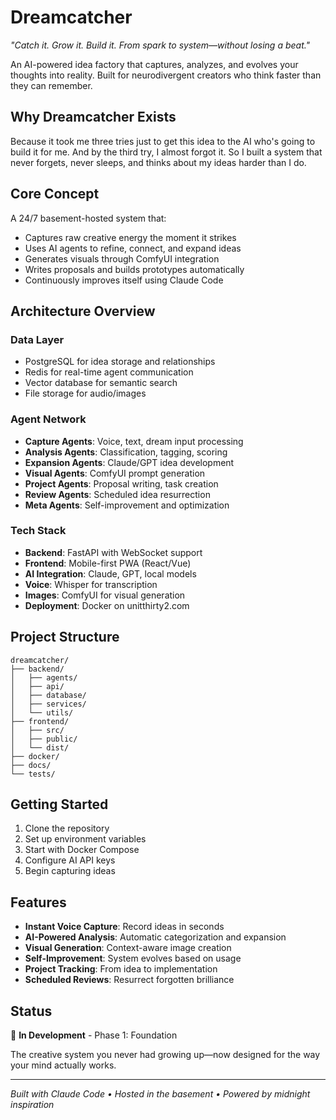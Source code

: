# Dreamcatcher

*"Catch it. Grow it. Build it. From spark to system—without losing a beat."*

An AI-powered idea factory that captures, analyzes, and evolves your thoughts into reality. Built for neurodivergent creators who think faster than they can remember.

## Why Dreamcatcher Exists

Because it took me three tries just to get this idea to the AI who's going to build it for me. And by the third try, I almost forgot it. So I built a system that never forgets, never sleeps, and thinks about my ideas harder than I do.

## Core Concept

A 24/7 basement-hosted system that:
- Captures raw creative energy the moment it strikes
- Uses AI agents to refine, connect, and expand ideas
- Generates visuals through ComfyUI integration
- Writes proposals and builds prototypes automatically
- Continuously improves itself using Claude Code

## Architecture Overview

### Data Layer
- PostgreSQL for idea storage and relationships
- Redis for real-time agent communication
- Vector database for semantic search
- File storage for audio/images

### Agent Network
- **Capture Agents**: Voice, text, dream input processing
- **Analysis Agents**: Classification, tagging, scoring
- **Expansion Agents**: Claude/GPT idea development
- **Visual Agents**: ComfyUI prompt generation
- **Project Agents**: Proposal writing, task creation
- **Review Agents**: Scheduled idea resurrection
- **Meta Agents**: Self-improvement and optimization

### Tech Stack
- **Backend**: FastAPI with WebSocket support
- **Frontend**: Mobile-first PWA (React/Vue)
- **AI Integration**: Claude, GPT, local models
- **Voice**: Whisper for transcription
- **Images**: ComfyUI for visual generation
- **Deployment**: Docker on unitthirty2.com

## Project Structure

```
dreamcatcher/
├── backend/
│   ├── agents/
│   ├── api/
│   ├── database/
│   ├── services/
│   └── utils/
├── frontend/
│   ├── src/
│   ├── public/
│   └── dist/
├── docker/
├── docs/
└── tests/
```

## Getting Started

1. Clone the repository
2. Set up environment variables
3. Start with Docker Compose
4. Configure AI API keys
5. Begin capturing ideas

## Features

- **Instant Voice Capture**: Record ideas in seconds
- **AI-Powered Analysis**: Automatic categorization and expansion
- **Visual Generation**: Context-aware image creation
- **Self-Improvement**: System evolves based on usage
- **Project Tracking**: From idea to implementation
- **Scheduled Reviews**: Resurrect forgotten brilliance

## Status

🚧 **In Development** - Phase 1: Foundation

The creative system you never had growing up—now designed for the way your mind actually works.

---

*Built with Claude Code • Hosted in the basement • Powered by midnight inspiration*
